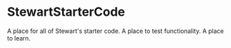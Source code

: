 # StewartStarterCode
A place for all of Stewart's starter code. A place to test functionality. A place to learn. 

